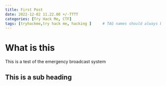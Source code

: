 ```yaml
---
title: First Post
date: 2022-12-02 11.22.00 +/-TTTT
categories: [Try Hack Me, CTF]
tags: [tryhackme,try hack me, hacking ]     # TAG names should always be lowercase
---
```


# What is this
This is a test of the emergency broadcast system
<h2 data-toc-skip>This is a sub heading</h2>